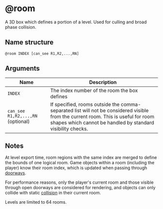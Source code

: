 # @room

A 3D box which defines a portion of a level. Used for culling and broad phase
collision.

## Name structure

```
@room INDEX [can_see R1,R2,...,RN]
```

## Arguments

| Name                              | Description                                                                                                                                                                                      |
| --------------------------------- | ------------------------------------------------------------------------------------------------------------------------------------------------------------------------------------------------ |
| `INDEX`                           | The index number of the room the box defines                                                                                                                                                     |
| `can_see R1,R2,...,RN` (optional) | If specified, rooms outside the comma-separated list will not be considered visible from the current room. This is useful for room shapes which cannot be handled by standard visibility checks. |

## Notes

At level export time, room regions with the same index are merged to define the
bounds of one logical room. Game objects within a room (including the player)
know their room index, which is updated when passing through
[doorways](./doorway.md).

For performance reasons, only the player's current room and those visible
through open doorways are considered for rendering, and objects can only collide
with static [collision](./collision.md) in their current room.

Levels are limited to 64 rooms.
